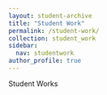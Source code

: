 ```yaml
---
layout: student-archive
title: "Student Work"
permalink: /student-work/
collection: student_work
sidebar:
  nav: studentwork
author_profile: true
---
```


Student Works
